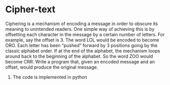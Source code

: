 # Cipher-text
Ciphering is a mechanism of encoding a message in order to obscure its meaning to  unintended readers. One simple way of achieving this is by offsetting each character in the  message by a certain number of letters. 
For example, say the offset is 3. The word LOL would be encoded to become ORO. Each  letter has been “pushed” forward by 3 positions going by the classic alphabet order. If at the  end of the alphabet, the mechanism loops around back to the beginning of the alphabet. So  the word ZOO would become CRR. 
Write a program that, given an encoded message and an offset, would produce the original  message. 
 1. The code is implemented in python
